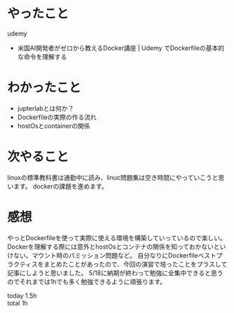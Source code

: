 # やったこと
udemy
- 米国AI開発者がゼロから教えるDocker講座 | Udemy でDockerfileの基本的な命令を理解する

# わかったこと
- jupterlabとは何か？
- Dockerfileの実際の作る流れ
- hostOsとcontainerの関係

# 次やること
linuxの標準教科書は通勤中に読み、linuc問題集は空き時間にやっていこうと思います。
dockerの課題を進めます。


# 感想
やっとDockerfileを使って実際に使える環境を構築していっているので楽しい。
Dockerを理解する際には意外とhostOsとコンテナの関係を知っておかないといけない。マウント時のパミッション問題など。
自分なりにDockerfileベストプラクティスをまとめたことがあったので、今回の演習で培ったことをプラスして記事にしようと思いました。
5/18に納期が終わって勉強に全集中できると思うのでそれまでは1hでも多く勉強できるように頑張ります。


today 1.5h  
total 1h
